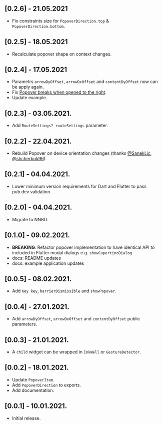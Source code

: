 ## [0.2.6] - 21.05.2021

* Fix constraints size for `PopoverDirection.top` & `PopoverDirection.bottom`.

## [0.2.5] - 18.05.2021

* Recalculate popover shape on context changes.

## [0.2.4] - 17.05.2021

* Parametrs `arrowDyOffset`, `arrowDxOffset` and `contentDyOffset` now can be apply again.
* Fix [Popover breaks when opened to the right](https://github.com/minikin/popover/issues/17).
* Update example.

## [0.2.3] - 03.05.2021.

* Add `RouteSettings? routeSettings` parameter.

## [0.2.2] - 22.04.2021.

* Rebuild Popover on device orientation changes (thanks [@SanekLic](https://github.com/SanekLic), [@shcherbuk96](https://github.com/shcherbuk96)).

## [0.2.1] - 04.04.2021.

* Lower minimum version requirements for Dart and Flutter to pass pub.dev validation.

## [0.2.0] - 04.04.2021.

* Migrate to NNBD.

## [0.1.0] - 09.02.2021.

- **BREAKING**: Refactor popover implementation to have identical API to included in Flutter modal dialogs e.g. `showCupertinoDialog`
- docs: README updates
- docs: example application updates

## [0.0.5] - 08.02.2021.

* Add `Key key`, `barrierDismissible` and `showPopover`.

## [0.0.4] - 27.01.2021.

* Add `arrowDyOffset`, `arrowDxOffset` and `contentDyOffset` public parameters.

## [0.0.3] - 21.01.2021.

* A `child` widget can be wrapped in `InkWell` or `GestureDetector`.

## [0.0.2] - 18.01.2021.

* Update `PopoverItem`.
* Add `PopoverDirection` to exports.
* Add documentation.

## [0.0.1] - 10.01.2021.

* Initial release.
